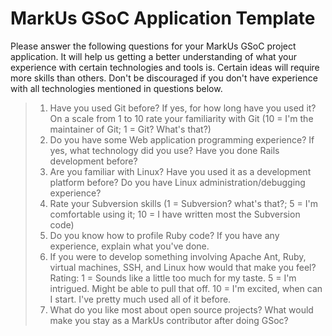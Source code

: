 MarkUs GSoC Application Template
================================

Please answer the following questions for your MarkUs GSoC project application. It will help us getting a better understanding of what your experience with certain technologies and tools is. Certain ideas will require more skills than others. Don't be discouraged if you don't have experience with all technologies mentioned in questions below.

> 1.  Have you used Git before? If yes, for how long have you used it? On a scale from 1 to 10 rate your familiarity with Git (10 = I'm the maintainer of Git; 1 = Git? What's that?)
> 2.  Do you have some Web application programming experience? If yes, what technology did you use? Have you done Rails development before?
> 3.  Are you familiar with Linux? Have you used it as a development platform before? Do you have Linux administration/debugging experience?
> 4.  Rate your Subversion skills (1 = Subversion? what's that?; 5 = I'm comfortable using it; 10 = I have written most the Subversion code)
> 5.  Do you know how to profile Ruby code? If you have any experience, explain what you've done.
> 6.  If you were to develop something involving Apache Ant, Ruby, virtual machines, SSH, and Linux how would that make you feel? Rating: 1 = Sounds like a little too much for my taste. 5 = I'm intrigued. Might be able to pull that off. 10 = I'm excited, when can I start. I've pretty much used all of it before.
> 7.  What do you like most about open source projects? What would make you stay as a MarkUs contributor after doing GSoc?
